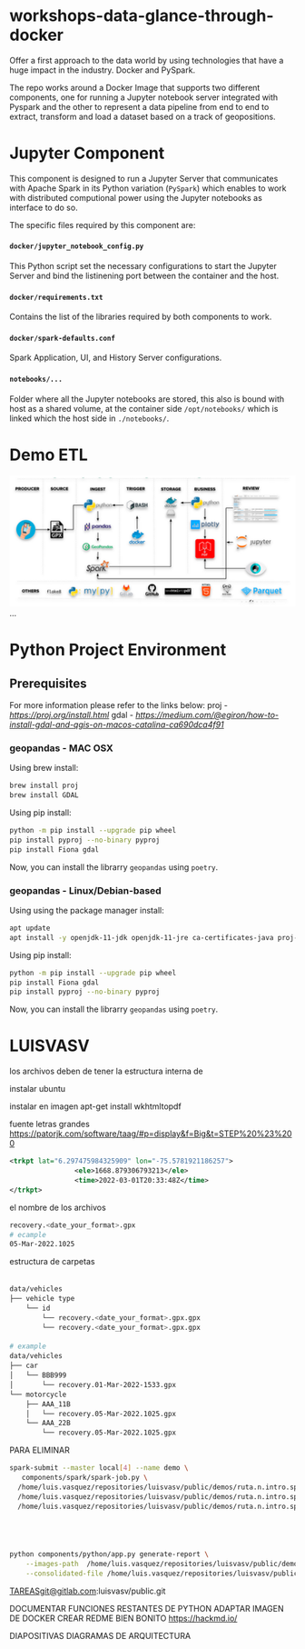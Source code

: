 # workshops-data-glance-through-docker
Offer a first approach to the data world by using technologies that have a huge impact in the industry. Docker and PySpark.

The repo works around a Docker Image that supports two different components, one for running a Jupyter notebook server integrated with Pyspark and the other to represent a data pipeline from end to end to extract, transform and load a dataset based on a track of geopositions.

# Jupyter Component
This component is designed to run a Jupyter Server that communicates with Apache Spark in its Python variation (`PySpark`) which enables to work with distributed computional power using the Jupyter notebooks as interface to do so.

The specific files required by this component are:
#### ``docker/jupyter_notebook_config.py``
This Python script set the necessary configurations to start the Jupyter Server and bind the listinening port between the container and the host.

#### ``docker/requirements.txt``
Contains the list of the libraries required by both components to work.

#### ``docker/spark-defaults.conf``
Spark Application, UI, and History Server configurations.

#### ``notebooks/...``
Folder where all the Jupyter notebooks are stored, this also is bound with host as a shared volume, at the container side `/opt/notebooks/` which is linked which the host side in `./notebooks/`.

# Demo ETL
![](docs/flow_demo_etl.png)
...

# Python Project Environment



## Prerequisites
For more information please refer to the links below:
proj - *https://proj.org/install.html*
gdal - *https://medium.com/@egiron/how-to-install-gdal-and-qgis-on-macos-catalina-ca690dca4f91*

### geopandas - MAC OSX
Using brew install:
```bash
brew install proj  
brew install GDAL 
```

Using pip install:
```bash
python -m pip install --upgrade pip wheel
pip install pyproj --no-binary pyproj
pip install Fiona gdal
```

Now, you can install the librarry ``geopandas`` using ``poetry``.

### geopandas - Linux/Debian-based
Using using the package manager install:
```bash
apt update 
apt install -y openjdk-11-jdk openjdk-11-jre ca-certificates-java proj-bin libgdal-dev 
```

Using pip install:
```bash
python -m pip install --upgrade pip wheel
pip install Fiona gdal
pip install pyproj --no-binary pyproj
```

Now, you can install the librarry ``geopandas`` using ``poetry``.


# LUISVASV
los archivos deben de tener la estructura interna de

instalar ubuntu

instalar en imagen
apt-get install wkhtmltopdf

fuente letras grandes
https://patorjk.com/software/taag/#p=display&f=Big&t=STEP%20%23%200


```xml
<trkpt lat="6.297475984325909" lon="-75.5781921186257">
				<ele>1668.879306793213</ele>
				<time>2022-03-01T20:33:48Z</time>
</trkpt>
```



el nombre de los archivos 
```bash 
recovery.<date_your_format>.gpx
# ecample 
05-Mar-2022.1025
```


estructura de carpetas 
```bash 

data/vehicles
├── vehicle type
    └── id
        └── recovery.<date_your_format>.gpx.gpx
        └── recovery.<date_your_format>.gpx.gpx

# example
data/vehicles
├── car
│   └── BBB999
│       └── recovery.01-Mar-2022-1533.gpx
└── motorcycle
    ├── AAA_11B
    │   └── recovery.05-Mar-2022.1025.gpx
    └── AAA_22B
        └── recovery.05-Mar-2022.1025.gpx
```



PARA ELIMINAR



```bash 
spark-submit --master local[4] --name demo \
   components/spark/spark-job.py \
  /home/luis.vasquez/repositories/luisvasv/public/demos/ruta.n.intro.spark/data/output/files \
  /home/luis.vasquez/repositories/luisvasv/public/demos/ruta.n.intro.spark/data/output/results \
  /home/luis.vasquez/repositories/luisvasv/public/demos/ruta.n.intro.spark/data/parametric/gasoline.json




python components/python/app.py generate-report \
    --images-path  /home/luis.vasquez/repositories/luisvasv/public/demos/ruta.n.intro.spark/data/output/images \
    --consolidated-file /home/luis.vasquez/repositories/luisvasv/public/demos/ruta.n.intro.spark/data/output/results/parquet/consolidated/*.parquet

```


TAREASgit@gitlab.com:luisvasv/public.git

DOCUMENTAR FUNCIONES RESTANTES DE PYTHON
ADAPTAR IMAGEN DE DOCKER
CREAR REDME BIEN BONITO
    https://hackmd.io/

DIAPOSITIVAS DIAGRAMAS DE ARQUITECTURA

